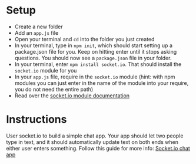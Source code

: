 # Setup
- Create a new folder
- Add an `app.js` file
- Open your terminal and `cd` into the folder you just created
- In your terminal, type in `npm init`, which should start setting up a package.json file for you. Keep on hitting enter until it stops asking questions. You should now see a `package.json` file in your folder.
- In your terminal, enter `npm install socket.io`. That should install the `socket.io` module for you
- In your `app.js` file, require in the `socket.io` module (hint: with npm modules you can just enter in the name of the module into your require, you do not need the entire path)
- Read over the [socket.io module documentation](https://www.npmjs.com/package/socket.io)

# Instructions
User socket.io to build a simple chat app. Your app should let two people type in text, and it should automatically update text on both ends when either user enters something. Follow this guide for more info: [Socket.io chat app](http://socket.io/get-started/chat/)
